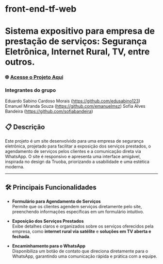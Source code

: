 # front-end-tf-web

# Sistema expositivo para empresa de prestação de serviços: Segurança Eletrônica, Internet Rural, TV, entre outros.

### 🌐 [Acesse o Projeto Aqui](https://ciroantenas.vercel.app/)

### Integrantes do grupo
Eduardo Sabino Cardoso Morais (https://github.com/edusabino123)
Emanuel Miranda Souza (https://github.com/emanuelmsz)
Sofia Alves Bandeira (https://github.com/sofiabandeira)

## 📋 Descrição  
Este projeto é um site desenvolvido para uma empresa de segurança eletrônica, projetado para facilitar a exposição dos serviços prestados, o agendamento de serviços pelos clientes e a comunicação direta via WhatsApp. O site é responsivo e apresenta uma interface amigável, inspirada no design da Truoba, priorizando a usabilidade e uma estética moderna.

---

## 🛠 Principais Funcionalidades  
- **Formulário para Agendamento de Serviços**  
  Permite que os clientes agendem serviços diretamente pelo site, preenchendo informações específicas em um formulário intuitivo.

- **Exposição dos Serviços Prestados**  
  Exibe detalhes claros e organizados sobre os serviços oferecidos pela empresa, como **internet rural via satélite** e **soluções em TV aberta e fechada**.

- **Encaminhamento para o WhatsApp**  
  Disponibiliza um botão de contato que direciona diretamente para o WhatsApp, garantindo uma comunicação rápida e prática com a equipe.


